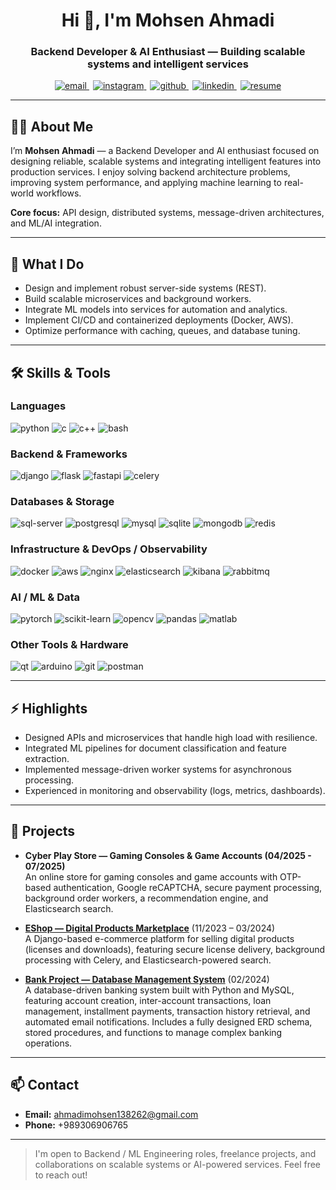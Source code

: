 <h1 align="center">Hi 👋, I'm Mohsen Ahmadi</h1>
<h3 align="center">Backend Developer & AI Enthusiast — Building scalable systems and intelligent services</h3>

<p align="center">
  <a href="mailto:ahmadimohsen138262@gmail.com" title="Email">
    <img src="https://img.shields.io/badge/Email-ahmadimohsen138262%40gmail.com-c14438?style=for-the-badge&logo=gmail&logoColor=white" alt="email" />
  </a>
  <a href="https://instagram.com/mohsenahmadi2003" target="_blank" title="Instagram" style="margin-left:6px">
    <img src="https://img.shields.io/badge/Instagram-mohsenahmadi2003-E4405F?style=for-the-badge&logo=instagram&logoColor=white" alt="instagram" />
  </a>
  <a href="https://github.com/mohsenahmadi2003" target="_blank" title="GitHub" style="margin-left:6px">
    <img src="https://img.shields.io/badge/GitHub-mohsenahmadi2003-181717?style=for-the-badge&logo=github&logoColor=white" alt="github" />
  </a>
  <a href="https://www.linkedin.com/in/mohsenahmadi2003" target="_blank" title="LinkedIn" style="margin-left:6px">
    <img src="https://img.shields.io/badge/LinkedIn-mohsenahmadi2003-0077B5?style=for-the-badge&logo=linkedin&logoColor=white" alt="linkedin" />
  </a>
  <a href="https://drive.google.com/file/d/1GL31XGQwIyNnLGocTkXWktoq08tTD3F2/view?usp=sharing" target="_blank" title="Resume" style="margin-left:6px">
    <img src="https://img.shields.io/badge/Resume-PDF-0A66C2?style=for-the-badge&logo=google-drive&logoColor=white" alt="resume" />
  </a>
</p>

---

## 👨‍💻 About Me
I’m **Mohsen Ahmadi** — a Backend Developer and AI enthusiast focused on designing reliable, scalable systems and integrating intelligent features into production services. I enjoy solving backend architecture problems, improving system performance, and applying machine learning to real-world workflows.

**Core focus:** API design, distributed systems, message-driven architectures, and ML/AI integration.

---

## 🔧 What I Do
- Design and implement robust server-side systems (REST).  
- Build scalable microservices and background workers.  
- Integrate ML models into services for automation and analytics.  
- Implement CI/CD and containerized deployments (Docker, AWS).  
- Optimize performance with caching, queues, and database tuning.

---

## 🛠️ Skills & Tools

### Languages
<p>
  <img src="https://img.shields.io/badge/Python-3670A0?style=for-the-badge&logo=python&logoColor=white" alt="python" />
  <img src="https://img.shields.io/badge/C-%2300599C?style=for-the-badge&logo=c&logoColor=white" alt="c" />
  <img src="https://img.shields.io/badge/C++-%2300599C?style=for-the-badge&logo=c%2B%2B&logoColor=white" alt="c++" />
  <img src="https://img.shields.io/badge/Bash-%23121011?style=for-the-badge&logo=gnu-bash&logoColor=white" alt="bash" />
</p>

### Backend & Frameworks
<p>
  <img src="https://img.shields.io/badge/Django-092E20?style=for-the-badge&logo=django&logoColor=white" alt="django" />
  <img src="https://img.shields.io/badge/Flask-000000?style=for-the-badge&logo=flask&logoColor=white" alt="flask" />
  <img src="https://img.shields.io/badge/FastAPI-009688?style=for-the-badge&logo=fastapi&logoColor=white" alt="fastapi" />
  <img src="https://img.shields.io/badge/Celery-5B4B8A?style=for-the-badge&logo=celery&logoColor=white" alt="celery" />
</p>

### Databases & Storage
<p>
  <img src="https://img.shields.io/badge/SQL%20Server-CC2927?style=for-the-badge&logo=microsoft-sql-server&logoColor=white" alt="sql-server" />
  <img src="https://img.shields.io/badge/PostgreSQL-336791?style=for-the-badge&logo=postgresql&logoColor=white" alt="postgresql" />
  <img src="https://img.shields.io/badge/MySQL-00758F?style=for-the-badge&logo=mysql&logoColor=white" alt="mysql" />
  <img src="https://img.shields.io/badge/SQLite-003B57?style=for-the-badge&logo=sqlite&logoColor=white" alt="sqlite" />
  <img src="https://img.shields.io/badge/MongoDB-47A248?style=for-the-badge&logo=mongodb&logoColor=white" alt="mongodb" />
  <img src="https://img.shields.io/badge/Redis-DC382D?style=for-the-badge&logo=redis&logoColor=white" alt="redis" />
</p>

### Infrastructure & DevOps / Observability
<p>
  <img src="https://img.shields.io/badge/Docker-2496ED?style=for-the-badge&logo=docker&logoColor=white" alt="docker" />
  <img src="https://img.shields.io/badge/AWS-232F3E?style=for-the-badge&logo=amazon-aws&logoColor=white" alt="aws" />
  <img src="https://img.shields.io/badge/Nginx-009639?style=for-the-badge&logo=nginx&logoColor=white" alt="nginx" />
  <img src="https://img.shields.io/badge/Elasticsearch-005571?style=for-the-badge&logo=elasticsearch&logoColor=white" alt="elasticsearch" />
  <img src="https://img.shields.io/badge/Kibana-005571?style=for-the-badge&logo=kibana&logoColor=white" alt="kibana" />
  <img src="https://img.shields.io/badge/RabbitMQ-FF6600?style=for-the-badge&logo=rabbitmq&logoColor=white" alt="rabbitmq" />
</p>

### AI / ML & Data
<p>
  <img src="https://img.shields.io/badge/PyTorch-EE4C2C?style=for-the-badge&logo=pytorch&logoColor=white" alt="pytorch" />
  <img src="https://img.shields.io/badge/scikit--learn-F7931E?style=for-the-badge&logo=scikit-learn&logoColor=white" alt="scikit-learn" />
  <img src="https://img.shields.io/badge/OpenCV-5C3EE8?style=for-the-badge&logo=opencv&logoColor=white" alt="opencv" />
  <img src="https://img.shields.io/badge/pandas-150458?style=for-the-badge&logo=pandas&logoColor=white" alt="pandas" />
  <img src="https://img.shields.io/badge/MATLAB-0076A8?style=for-the-badge&logo=matlab&logoColor=white" alt="matlab" />
</p>

### Other Tools & Hardware
<p>
  <img src="https://img.shields.io/badge/Qt-41CD52?style=for-the-badge&logo=qt&logoColor=white" alt="qt" />
  <img src="https://img.shields.io/badge/Arduino-00979D?style=for-the-badge&logo=arduino&logoColor=white" alt="arduino" />
  <img src="https://img.shields.io/badge/Git-F05032?style=for-the-badge&logo=git&logoColor=white" alt="git" />
  <img src="https://img.shields.io/badge/Postman-FF6C37?style=for-the-badge&logo=postman&logoColor=white" alt="postman" />
</p>

---

## ⚡ Highlights
- Designed APIs and microservices that handle high load with resilience.  
- Integrated ML pipelines for document classification and feature extraction.  
- Implemented message-driven worker systems for asynchronous processing.  
- Experienced in monitoring and observability (logs, metrics, dashboards).

---

## 🚀 Projects

- **Cyber Play Store — Gaming Consoles & Game Accounts (04/2025 - 07/2025)**  
  An online store for gaming consoles and game accounts with OTP-based authentication, Google reCAPTCHA, secure payment processing, background order workers, a recommendation engine, and Elasticsearch search.
  
- [**EShop — Digital Products Marketplace**](https://github.com/mohsenahmadi2003/EShop) (11/2023 – 03/2024)  
  A Django-based e-commerce platform for selling digital products (licenses and downloads), featuring secure license delivery, background processing with Celery, and Elasticsearch-powered search.

- [**Bank Project — Database Management System**](https://github.com/mohsenahmadi2003/DB-Project) (02/2024)  
  A database-driven banking system built with Python and MySQL, featuring account creation, inter-account transactions, loan management, installment payments, transaction history retrieval, and automated email notifications. Includes a fully designed ERD schema, stored procedures, and functions to manage complex banking operations.

---

## 📫 Contact
- **Email:** ahmadimohsen138262@gmail.com  
- **Phone:** +989306906765

---

> I'm open to Backend / ML Engineering roles, freelance projects, and collaborations on scalable systems or AI-powered services. Feel free to reach out!
